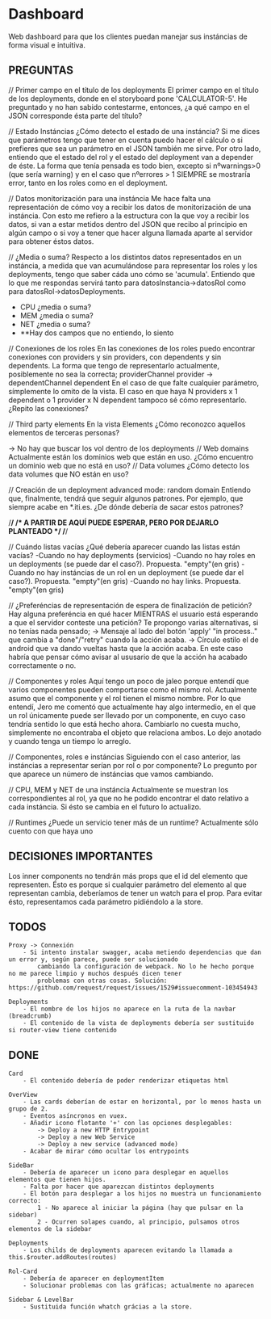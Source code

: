 # Dashboard
Web dashboard para que los clientes puedan manejar sus instáncias de forma visual e intuitiva.

PREGUNTAS
---------------------------------------------------------
// Primer campo en el título de los deployments
El primer campo en el título de los deployments, donde en el storyboard pone 'CALCULATOR-5'.
He preguntado y no han sabido contestarme, entonces, ¿a qué campo en el JSON corresponde ésta parte del título?

// Estado Instáncias
¿Cómo detecto el estado de una instáncia? Si me dices que parámetros tengo que tener en cuenta puedo hacer el cálculo o si prefieres que sea un parámetro en el JSON también me sirve.
Por otro lado, entiendo que el estado del rol y el estado del deployment van a depender de éste. La forma que tenía pensada
es todo bien, excepto si  nºwarnings>0 (que sería warning) y en el caso que  nºerrores > 1 SIEMPRE se mostraría error, tanto en los roles como en el deployment.

// Datos monitorización para una instáncia
Me hace falta una representación de cómo voy a recibir los datos de monitorización de una instáncia. Con esto me refiero
a la estructura con la que voy a recibir los datos, si van a estar metidos dentro del JSON que recibo al principio en algún campo
o si voy a tener que hacer alguna llamada aparte al servidor para obtener éstos datos.

// ¿Media o suma?
Respecto a los distintos datos representados en un instáncia, a medida que van acumulándose para representar los roles y los deployments, tengo que saber cáda uno cómo se 'acumula'. Entiendo que lo que me respondas servirá tanto para datosInstancia->datosRol como para datosRol->datosDeployments.
- CPU ¿media o suma?
- MEM ¿media o suma?
- NET ¿media o suma?
- **Hay dos campos que no entiendo, lo siento

// Conexiones de los roles
En las conexiones de los roles puedo encontrar conexiones con providers y sin providers, con dependents y sin dependents.
La forma que tengo de representarlo actualmente, posiblemente no sea la correcta;
    providerChannel provider -> dependentChannel dependent
En el caso de que falte cualquier parámetro, símplemente lo omito de la vista.
El caso en que haya N providers x 1 dependent o 1 provider x N dependent tampoco sé cómo representarlo.
¿Repito las conexiones?

// Third party elements
En la vista Elements ¿Cómo reconozco aquellos elementos de terceras personas?

-> No hay que buscar los vol dentro de los deployments
// Web domains
Actualmente están los dominios web que están en uso. ¿Cómo encuentro un dominio web que no está en uso?
// Data volumes
¿Cómo detecto los data volumes que NO están en uso?

// Creación de un deployment advanced mode: random domain
Entiendo que, finalmente, tendrá que seguir algunos patrones. Por ejemplo, que siempre acabe en *.iti.es.
¿De dónde debería de sacar estos patrones?



/**************************************************************/
/* A PARTIR DE AQUÍ PUEDE ESPERAR, PERO POR DEJARLO PLANTEADO */
/**************************************************************/

// Cuándo listas vacías
¿Qué debería aparecer cuando las listas están vacías? 
-Cuando no hay deployments (servicios)
-Cuando no hay roles en un deployments (se puede dar el caso?). Propuesta. "empty"(en gris)
-Cuando no hay instáncias de un rol en un deployment (se puede dar el caso?). Propuesta. "empty"(en gris)
-Cuando no hay links. Propuesta. "empty"(en gris)

// ¿Preferéncias de representación de espera de finalización de petición?
Hay alguna preferéncia en qué hacer MIENTRAS el usuario está esperando a que el servidor conteste una petición?
Te propongo varias alternativas, si no tenías nada pensado;
    -> Mensaje al lado del botón 'apply' "in process.." que cambia a "done"/"retry" cuando la acción acaba.
    -> Círculo estilo el de android que va dando vueltas hasta que la acción acaba. En este caso habría que pensar
        cómo avisar al ususario de que la acción ha acabado correctamente o no.
    
// Componentes y roles
Aquí tengo un poco de jaleo porque entendí que varios componentes pueden comportarse como el mismo rol. Actualmente
asumo que el componente y el rol tienen el mismo nombre.
Por lo que entendí, Jero me comentó que actualmente hay algo intermedio, en el que un rol únicamente puede ser llevado por un componente, en cuyo caso tendría sentido lo que está hecho ahora. Cambiarlo no cuesta mucho, simplemente no encontraba
el objeto que relaciona ambos. Lo dejo anotado y cuando tenga un tiempo lo arreglo.

// Componentes, roles e instáncias
Siguiendo con el caso anterior, las instáncias a representar serían por rol o por componente?
Lo pregunto por que aparece un número de instáncias que vamos cambiando.

// CPU, MEM y NET de una instáncia
Actualmente se muestran los correspondientes al rol, ya que no he podido encontrar el dato relativo a cada instáncia. Si ésto se cambia en el futuro lo actualizo.

// Runtimes
¿Puede un servicio tener más de un runtime? Actualmente sólo cuento con que haya uno

DECISIONES IMPORTANTES
---------------------------------------------------------
Los inner components no tendrán más props que el id del elemento que representen.
Ésto es porque si cualquier parámetro del elemento al que representan cambia, deberíamos de tener un watch para el prop.
Para evitar ésto, representamos cada parámetro pidiéndolo a la store.

TODOS
---------------------------------------------------------    
    Proxy -> Connexión
        - Si intento instalar swagger, acaba metiendo dependencias que dan un error y, según parece, puede ser solucionado
            cambiando la configuración de webpack. No lo he hecho porque no me parece limpio y muchos después dicen tener
            problemas con otras cosas. Solución: https://github.com/request/request/issues/1529#issuecomment-103454943

    Deployments
        - El nombre de los hijos no aparece en la ruta de la navbar (breadcrumb)
        - El contenido de la vista de deployments debería ser sustituido si router-view tiene contenido

DONE
---------------------------------------------------------
    Card
        - El contenido debería de poder renderizar etiquetas html

    OverView
        - Las cards deberían de estar en horizontal, por lo menos hasta un grupo de 2.
        - Eventos asíncronos en vuex.
        - Añadir icono flotante '+' con las opciones desplegables:
            -> Deploy a new HTTP Entrypoint
            -> Deploy a new Web Service
            -> Deploy a new service (advanced mode)
        - Acabar de mirar cómo ocultar los entrypoints

    SideBar
        - Debería de aparecer un icono para desplegar en aquellos elementos que tienen hijos.
        - Falta por hacer que aparezcan distintos deployments
        - El botón para desplegar a los hijos no muestra un funcionamiento correcto:
            1 - No aparece al iniciar la página (hay que pulsar en la sidebar)
            2 - Ocurren solapes cuando, al principio, pulsamos otros elementos de la sidebar    

    Deployments
        - Los childs de deployments aparecen evitando la llamada a this.$router.addRoutes(routes)
    
    Rol-Card
        - Debería de aparecer en deploymentItem
        - Solucionar problemas con las gráficas; actualmente no aparecen

    Sidebar & LevelBar
        - Sustituida función whatch grácias a la store.